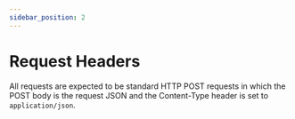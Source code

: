 ```yaml
---
sidebar_position: 2
---
```


# Request Headers

All requests are expected to be standard HTTP POST requests in which the POST body is the request JSON and the Content-Type header is set to `application/json`.
